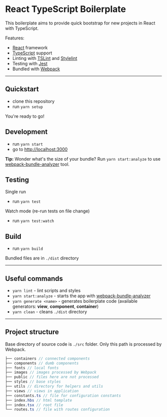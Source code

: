 # React TypeScript Boilerplate

This boilerplate aims to provide quick bootstrap for new projects in React with TypeScript.

Features:
* [React][react] framework
* [TypeScript][typescript] support
* Linting with [TSLint][tslint] and [Stylelint][stylelint]
* Testing with [Jest][jest]
* Bundled with [Webpack][webpack]

---

## Quickstart

* clone this repository
* run `yarn setup`

You're ready to go!

## Development

* run `yarn start`
* go to [http://localhost:3000](http://localhost:3000)

**Tip:**
Wonder what's the size of your bundle? Run `yarn start:analyze` to use [webpack-bundle-analyzer](https://github.com/webpack-contrib/webpack-bundle-analyzer) tool.

## Testing

Single run
* run `yarn test`

Watch mode (re-run tests on file change)
* run `yarn test:watch`

## Build

* run `yarn build`

Bundled files are in `./dist` directory

---

## Useful commands

* `yarn lint` - lint scripts and styles
* `yarn start:analyze` - starts the app with [webpack-bundle-analyzer](https://github.com/webpack-contrib/webpack-bundle-analyzer)
* `yarn generate <name>` - generates boilerplate code (available generators: **view**, **component**, **container**)
* `yarn clean` - cleans `./dist` directory

---

## Project structure

Base directory of source code is `./src` folder. Only this path is processed by Webpack.

```scss
├── containers // connected components
├── components // dumb components
├── fonts // local fonts
├── images // images processed by Webpack
├── public // files here are not processed
├── styles // base styles
├── utils // directory for helpers and utils
├── views // views in application
├── constants.ts // file for configuration constants
├── index.hbs // html template
├── index.tsx // root file
└── routes.ts // file with routes configuration
```

[react]: https://reactjs.org/
[typescript]: https://www.typescriptlang.org/
[tslint]: https://palantir.github.io/tslint/
[stylelint]: https://github.com/stylelint/stylelint
[jest]: https://facebook.github.io/jest/
[webpack]: https://webpack.js.org/
